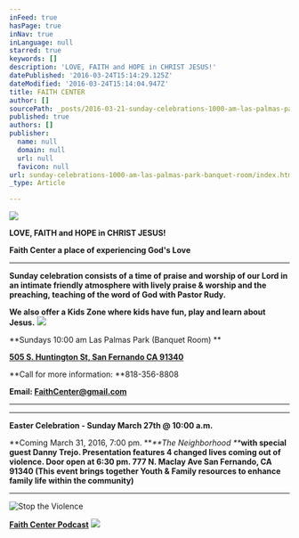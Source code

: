 ```yaml
---
inFeed: true
hasPage: true
inNav: true
inLanguage: null
starred: true
keywords: []
description: 'LOVE, FAITH and HOPE in CHRIST JESUS!'
datePublished: '2016-03-24T15:14:29.125Z'
dateModified: '2016-03-24T15:14:04.947Z'
title: FAITH CENTER
author: []
sourcePath: _posts/2016-03-21-sunday-celebrations-1000-am-las-palmas-park-banquet-room.md
published: true
authors: []
publisher:
  name: null
  domain: null
  url: null
  favicon: null
url: sunday-celebrations-1000-am-las-palmas-park-banquet-room/index.html
_type: Article

---
```

![](https://the-grid-user-content.s3-us-west-2.amazonaws.com/3097cf59-83ea-47fb-9c4c-b7112bf0721c.jpg)

**LOVE, FAITH and HOPE in CHRIST JESUS!**

**Faith Center a place of experiencing God's Love**

****

**Sunday celebration consists of a time of praise and worship
of our Lord in an intimate friendly atmosphere with lively praise & worship and the preaching, teaching of the word of God with Pastor Rudy.**

**We also offer a Kids Zone where kids have fun, play and learn about Jesus.**
![](https://imgflo.herokuapp.com/graph/vahj1ThiexotieMo/5145822b6d20f959a3083b87331e4e42/passthrough.png?height=438&input=https%3A%2F%2Fs3-us-west-2.amazonaws.com%2Fthe-grid-img%2Fp%2F03049f7475eaf34bc110a65b540a2875d18cee78.png&width=750)

**Sundays 10:00 am Las Palmas Park (Banquet Room) **

[**505 S. Huntington St, San Fernando CA 91340**][0]

**Call for more information: **818-356-8808

**Email: FaithCenter@gmail.com**

****

****

**Easter Celebration - Sunday March 27th @ 10:00 a.m.**

**Coming March 31, 2016, 7:00 pm. **_**The Neighborhood **_**with special guest Danny Trejo.   Presentation features 4 changed lives coming out of violence. Door open at 6:30 pm. 777 N. Maclay Ave San Fernando, CA 91340  (This event brings together Youth & Family resources to enhance family life within the community)**

****
![Stop the Violence ](https://the-grid-user-content.s3-us-west-2.amazonaws.com/8620ef0d-a2ff-432e-a0fa-b0ae9da7f9de.jpg)

**[Faith Center Podcast][1]**
![](https://s3-us-west-2.amazonaws.com/the-grid-img/p/e5ad35f48d5dce49d494e667b3bc622c6bc3e120.jpg)

[0]: https://www.google.com/maps/place/505+S.+Huntington+St,+San+Fernando+CA+91340/@34.2857856,-118.4492502,3a,75y,263.47h,90t/data=!3m7!1e1!3m4!1sgDDWHj2nD5C7ZwMZ3zg2CQ!2e0!7i13312!8i6656!4b1!4m2!3m1!1s0x0:0x24eca5be609444eb!6m1!1e1
[1]: http://pastorrudy.podbean.com/